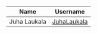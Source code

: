 
| Name            | Username          |
|-----------------|-------------------|
| Juha Laukala  | [JuhaLaukala](https://github.com/JuhaLaukala)     |


